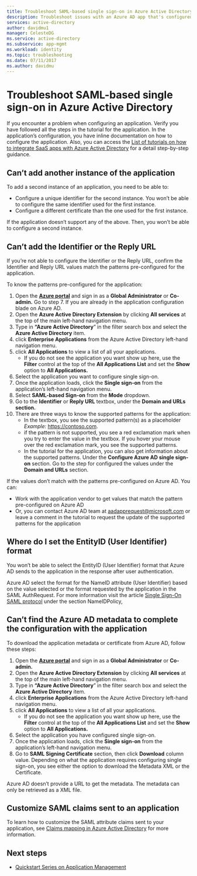 ```yaml
---
title: Troubleshoot SAML-based single sign-on in Azure Active Directory
description: Troubleshoot issues with an Azure AD app that's configured for SAML-based single sign-on.
services: active-directory
author: davidmu1
manager: CelesteDG
ms.service: active-directory
ms.subservice: app-mgmt
ms.workload: identity
ms.topic: troubleshooting
ms.date: 07/11/2017
ms.author: davidmu
---
```


# Troubleshoot SAML-based single sign-on in Azure Active Directory
If you encounter a problem when configuring an application. Verify you have followed all the steps in the tutorial for the application. In the application’s configuration, you have inline documentation on how to configure the application. Also, you can access the [List of tutorials on how to integrate SaaS apps with Azure Active Directory](../saas-apps/tutorial-list.md) for a detail step-by-step guidance.

## Can’t add another instance of the application
To add a second instance of an application, you need to be able to:
-   Configure a unique identifier for the second instance. You won’t be able to configure the same identifier used for the first instance.
-   Configure a different certificate than the one used for the first instance.

If the application doesn’t support any of the above. Then, you won’t be able to configure a second instance.

## Can’t add the Identifier or the Reply URL
If you’re not able to configure the Identifier or the Reply URL, confirm the Identifier and Reply URL values match the patterns pre-configured for the application.

To know the patterns pre-configured for the application:
1. Open the [**Azure portal**](https://portal.azure.com/) and sign in as a **Global Administrator** or **Co-admin.** Go to step 7. If you are already in the application configuration blade on Azure AD.
2. Open the **Azure Active Directory Extension** by clicking **All services** at the top of the main left-hand navigation menu.
3. Type in **“Azure Active Directory**” in the filter search box and select the **Azure Active Directory** item.
4. click **Enterprise Applications** from the Azure Active Directory left-hand navigation menu.
5. click **All Applications** to view a list of all your applications.
   * If you do not see the application you want show up here, use the **Filter** control at the top of the **All Applications List** and set the **Show** option to **All Applications.**
6. Select the application you want to configure single sign-on.
7. Once the application loads, click the **Single sign-on** from the application’s left-hand navigation menu.
8. Select **SAML-based Sign-on** from the **Mode** dropdown.
9. Go to the **Identifier** or **Reply URL** textbox, under the **Domain and URLs section.**
10. There are three ways to know the supported patterns for the application:
    * In the textbox, you see the supported pattern(s) as a placeholder *Example:* <https://contoso.com>.
    * if the pattern is not supported, you see a red exclamation mark when you try to enter the value in the textbox. If you hover your mouse over the red exclamation mark, you see the supported patterns.
    * In the tutorial for the application, you can also get information about the supported patterns. Under the **Configure Azure AD single sign-on** section. Go to the step for configured the values under the **Domain and URLs** section.

If the values don’t match with the patterns pre-configured on Azure AD. You can:
-   Work with the application vendor to get values that match the pattern pre-configured on Azure AD
-   Or, you can contact Azure AD team at <aadapprequest@microsoft.com> or leave a comment in the tutorial to request the update of the supported patterns for the application

## Where do I set the EntityID (User Identifier) format
You won’t be able to select the EntityID (User Identifier) format that Azure AD sends to the application in the response after user authentication.

Azure AD select the format for the NameID attribute (User Identifier) based on the value selected or the format requested by the application in the SAML AuthRequest. For more information visit the article [Single Sign-On SAML protocol](../develop/single-sign-on-saml-protocol.md#authnrequest) under the section NameIDPolicy,

## Can’t find the Azure AD metadata to complete the configuration with the application
To download the application metadata or certificate from Azure AD, follow these steps:
1. Open the [**Azure portal**](https://portal.azure.com/) and sign in as a **Global Administrator** or **Co-admin.**
2. Open the **Azure Active Directory Extension** by clicking **All services** at the top of the main left-hand navigation menu.
3. Type in **“Azure Active Directory**” in the filter search box and select the **Azure Active Directory** item.
4. click **Enterprise Applications** from the Azure Active Directory left-hand navigation menu.
5. click **All Applications** to view a list of all your applications.
   * If you do not see the application you want show up here, use the **Filter** control at the top of the **All Applications List** and set the **Show** option to **All Applications.**
6. Select the application you have configured single sign-on.
7. Once the application loads, click the **Single sign-on** from the application’s left-hand navigation menu.
8. Go to **SAML Signing Certificate** section, then click **Download** column value. Depending on what the application requires configuring single sign-on, you see either the option to download the Metadata XML or the Certificate.

Azure AD doesn’t provide a URL to get the metadata. The metadata can only be retrieved as a XML file.

## Customize SAML claims sent to an application
To learn how to customize the SAML attribute claims sent to your application, see [Claims mapping in Azure Active Directory](../develop/active-directory-claims-mapping.md) for more information.

## Next steps
* [Quickstart Series on Application Management](view-applications-portal.md)